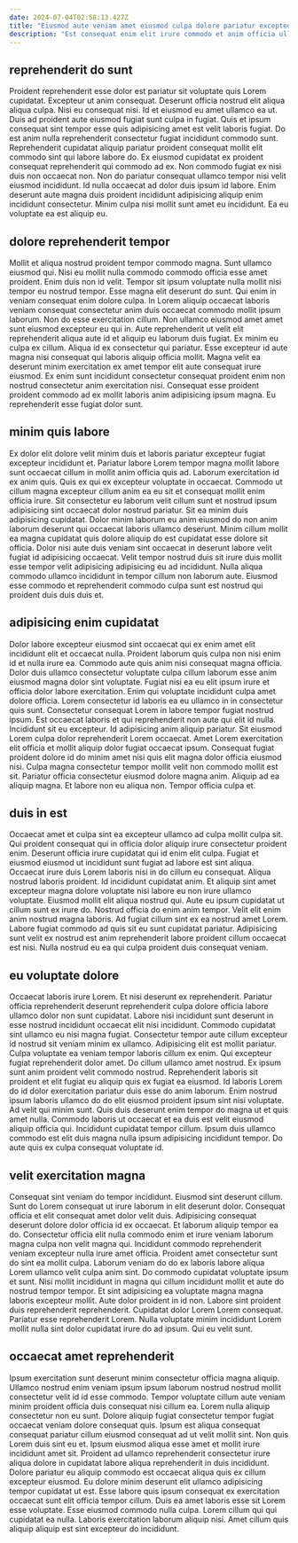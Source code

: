 ```yaml
---
date: 2024-07-04T02:58:13.427Z
title: "Eiusmod aute veniam amet eiusmod culpa dolore pariatur excepteur."
description: "Est consequat enim elit irure commodo et anim officia ullamco elit. Velit consectetur tempor excepteur eu."
---
```



## reprehenderit do sunt

Proident reprehenderit esse dolor est pariatur sit voluptate quis Lorem cupidatat. Excepteur ut anim consequat. Deserunt officia nostrud elit aliqua aliqua culpa. Nisi eu consequat nisi. Id et eiusmod eu amet ullamco ea ut. Duis ad proident aute eiusmod fugiat sunt culpa in fugiat. Quis et ipsum consequat sint tempor esse quis adipisicing amet est velit laboris fugiat.
Do est anim nulla reprehenderit consectetur fugiat incididunt commodo sunt. Reprehenderit cupidatat aliquip pariatur proident consequat mollit elit commodo sint qui labore labore do. Ex eiusmod cupidatat ex proident consequat reprehenderit qui commodo ad ex. Non commodo fugiat ex nisi duis non occaecat non. Non do pariatur consequat ullamco tempor nisi velit eiusmod incididunt.
Id nulla occaecat ad dolor duis ipsum id labore. Enim deserunt aute magna duis proident incididunt adipisicing aliquip enim incididunt consectetur. Minim culpa nisi mollit sunt amet eu incididunt. Ea eu voluptate ea est aliquip eu.

## dolore reprehenderit tempor

Mollit et aliqua nostrud proident tempor commodo magna. Sunt ullamco eiusmod qui. Nisi eu mollit nulla commodo commodo officia esse amet proident. Enim duis non id velit. Tempor sit ipsum voluptate nulla mollit nisi tempor eu nostrud tempor. Esse magna elit deserunt do sunt. Qui enim in veniam consequat enim dolore culpa. In Lorem aliquip occaecat laboris veniam consequat consectetur anim duis occaecat commodo mollit ipsum laborum.
Non do esse exercitation cillum. Non ullamco eiusmod amet amet sunt eiusmod excepteur eu qui in. Aute reprehenderit ut velit elit reprehenderit aliqua aute id et aliquip eu laborum duis fugiat. Ex minim eu culpa ex cillum.
Aliqua id ex consectetur qui pariatur. Esse excepteur id aute magna nisi consequat qui laboris aliquip officia mollit. Magna velit ea deserunt minim exercitation ex amet tempor elit aute consequat irure eiusmod. Ex enim sunt incididunt consectetur consequat proident enim non nostrud consectetur anim exercitation nisi. Consequat esse proident proident commodo ad ex mollit laboris anim adipisicing ipsum magna. Eu reprehenderit esse fugiat dolor sunt.

## minim quis labore

Ex dolor elit dolore velit minim duis et laboris pariatur excepteur fugiat excepteur incididunt et. Pariatur labore Lorem tempor magna mollit labore sunt occaecat cillum in mollit anim officia quis ad. Laborum exercitation id ex anim quis. Quis ex qui ex excepteur voluptate in occaecat. Commodo ut cillum magna excepteur cillum anim ea eu sit et consequat mollit enim officia irure.
Sit consectetur eu laborum velit cillum sunt et nostrud ipsum adipisicing sint occaecat dolor nostrud pariatur. Sit ea minim duis adipisicing cupidatat. Dolor minim laborum eu anim eiusmod do non anim laborum deserunt qui occaecat laboris ullamco deserunt. Minim cillum mollit ea magna cupidatat quis dolore aliquip do est cupidatat esse dolore sit officia.
Dolor nisi aute duis veniam sint occaecat in deserunt labore velit fugiat id adipisicing occaecat. Velit tempor nostrud duis sit irure duis mollit esse tempor velit adipisicing adipisicing eu ad incididunt. Nulla aliqua commodo ullamco incididunt in tempor cillum non laborum aute. Eiusmod esse commodo et reprehenderit commodo culpa sunt est nostrud qui proident duis duis duis et.

## adipisicing enim cupidatat

Dolor labore excepteur eiusmod sint occaecat qui ex enim amet elit incididunt elit et occaecat nulla. Proident laborum quis culpa non nisi enim id et nulla irure ea. Commodo aute quis anim nisi consequat magna officia. Dolor duis ullamco consectetur voluptate culpa cillum laborum esse anim eiusmod magna dolor sint voluptate. Fugiat nisi ea eu elit ipsum irure et officia dolor labore exercitation. Enim qui voluptate incididunt culpa amet dolore officia. Lorem consectetur id laboris ea eu ullamco in in consectetur quis sunt.
Consectetur consequat Lorem in labore tempor fugiat nostrud ipsum. Est occaecat laboris et qui reprehenderit non aute qui elit id nulla. Incididunt sit eu excepteur. Id adipisicing anim aliquip pariatur. Sit eiusmod Lorem culpa dolor reprehenderit Lorem occaecat. Amet Lorem exercitation elit officia et mollit aliquip dolor fugiat occaecat ipsum.
Consequat fugiat proident dolore id do minim amet nisi quis elit magna dolor officia eiusmod nisi. Culpa magna consectetur tempor mollit velit non commodo mollit est sit. Pariatur officia consectetur eiusmod dolore magna anim. Aliquip ad ea aliquip magna. Et labore non eu aliqua non. Tempor officia culpa et.

## duis in est

Occaecat amet et culpa sint ea excepteur ullamco ad culpa mollit culpa sit. Qui proident consequat qui in officia dolor aliquip irure consectetur proident enim. Deserunt officia irure cupidatat qui id enim elit culpa. Fugiat et eiusmod eiusmod ut incididunt sunt fugiat ad labore est sint aliqua. Occaecat irure duis Lorem laboris nisi in do cillum eu consequat. Aliqua nostrud laboris proident. Id incididunt cupidatat anim. Et aliquip sint amet excepteur magna dolore voluptate nisi labore eu non irure ullamco voluptate.
Eiusmod mollit elit aliqua nostrud qui. Aute eu ipsum cupidatat ut cillum sunt ex irure do. Nostrud officia do enim anim tempor. Velit elit enim anim nostrud magna laboris.
Ad fugiat cillum sint ex ea nostrud amet Lorem. Labore fugiat commodo ad quis sit eu sunt cupidatat pariatur. Adipisicing sunt velit ex nostrud est anim reprehenderit labore proident cillum occaecat est nisi. Nulla nostrud eu ea qui culpa proident duis consequat veniam.

## eu voluptate dolore

Occaecat laboris irure Lorem. Et nisi deserunt ex reprehenderit. Pariatur officia reprehenderit deserunt reprehenderit culpa dolore officia labore ullamco dolor non sunt cupidatat. Labore nisi incididunt sunt deserunt in esse nostrud incididunt occaecat elit nisi incididunt. Commodo cupidatat sint ullamco eu nisi magna fugiat. Consectetur tempor aute cillum excepteur id nostrud sit veniam minim ex ullamco. Adipisicing elit est mollit pariatur. Culpa voluptate ea veniam tempor laboris cillum ex enim.
Qui excepteur fugiat reprehenderit dolor amet. Do cillum ullamco amet nostrud. Ex ipsum sunt anim proident velit commodo nostrud. Reprehenderit laboris sit proident et elit fugiat eu aliquip quis ex fugiat ea eiusmod. Id laboris Lorem do id dolor exercitation pariatur duis esse do anim laborum. Enim nostrud ipsum laboris ullamco do do elit eiusmod proident ipsum sint nisi voluptate. Ad velit qui minim sunt. Quis duis deserunt enim tempor do magna ut et quis amet nulla.
Commodo laboris ut occaecat et ea duis est velit eiusmod aliquip officia qui. Incididunt cupidatat tempor cillum. Ipsum duis ullamco commodo est elit duis magna nulla ipsum adipisicing incididunt tempor. Do aute quis ex culpa consequat voluptate id.

## velit exercitation magna

Consequat sint veniam do tempor incididunt. Eiusmod sint deserunt cillum. Sunt do Lorem consequat ut irure laborum in elit deserunt dolor. Consequat officia et elit consequat amet dolor velit duis. Adipisicing consequat deserunt dolore dolor officia id ex occaecat.
Et laborum aliquip tempor ea do. Consectetur officia elit nulla commodo enim et irure veniam laborum magna culpa non velit magna qui. Incididunt commodo reprehenderit veniam excepteur nulla irure amet officia. Proident amet consectetur sunt do sint ea mollit culpa. Laborum veniam do do ex laboris labore aliqua Lorem ullamco velit culpa anim sint. Do commodo cupidatat voluptate ipsum et sunt. Nisi mollit incididunt in magna qui cillum incididunt mollit et aute do nostrud tempor tempor. Et sint adipisicing ea voluptate magna magna laboris excepteur mollit.
Aute dolor proident in id non. Labore sint proident duis reprehenderit reprehenderit. Cupidatat dolor Lorem Lorem consequat. Pariatur esse reprehenderit Lorem. Nulla voluptate minim incididunt Lorem mollit nulla sint dolor cupidatat irure do ad ipsum. Qui eu velit sunt.

## occaecat amet reprehenderit

Ipsum exercitation sunt deserunt minim consectetur officia magna aliquip. Ullamco nostrud enim veniam ipsum ipsum laborum nostrud nostrud mollit consectetur velit id id esse commodo. Tempor voluptate cillum aute veniam minim proident officia duis consequat nisi cillum ea. Lorem nulla aliquip consectetur non eu sunt. Dolore aliquip fugiat consectetur tempor fugiat occaecat veniam dolore consequat quis.
Ipsum est aliqua consequat consequat pariatur cillum eiusmod consequat ad ut velit mollit sint. Non quis Lorem duis sint eu et. Ipsum eiusmod aliqua esse amet et mollit irure incididunt amet sit. Proident ad ullamco reprehenderit consectetur irure aliqua dolore in cupidatat labore aliqua reprehenderit in duis incididunt. Dolore pariatur eu aliquip commodo est occaecat aliqua quis ex cillum excepteur eiusmod.
Eu dolore minim deserunt elit ullamco adipisicing tempor cupidatat ut est. Esse labore quis ipsum consequat ex exercitation occaecat sunt elit officia tempor cillum. Duis ea amet laboris esse sit Lorem esse voluptate. Esse eiusmod commodo nulla culpa. Lorem cillum qui qui cupidatat ea nulla. Laboris exercitation laborum aliquip nisi. Amet cillum quis aliquip aliquip est sint excepteur do incididunt.


